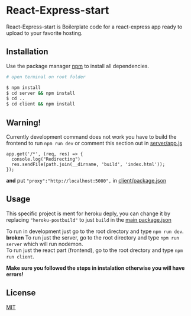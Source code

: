 # React-Express-start
React-Express-start is Boilerplate code for a react-express app ready to upload to your favorite hosting.

## Installation
Use the package manager [npm](https://www.npmjs.com/) to install all dependencies.

```bash
# open terminal on root folder

$ npm install
$ cd server && npm install
$ cd .. 
$ cd client && npm install
```

## Warning!
Currently development command does not work you have to build the frontend to run ```npm run dev``` or comment this section out in [server/app.js](https://github.com/OfficialPedroDimasPortfolio/React-Express-start/blob/master/server/app.js) 
```
app.get('/*', (req, res) => {
  console.log("Redirecting")
  res.sendFile(path.join(__dirname, 'build', 'index.html'));
});
```
<b>and</b>
put ```"proxy":"http://localhost:5000",``` in [client/package.json](https://github.com/OfficialPedroDimasPortfolio/React-Express-start/blob/master/client/package.json)


## Usage

This specific project is ment for heroku deply, you can change it by replacing ```"heroku-postbuild"``` to just  ```build``` in the [main package.json](https://github.com/OfficialPedroDimasPortfolio/React-Express-start/blob/master/package.json)

To run in development just go to the root directory and type ```npm run dev```.<br /> <b>broken</b>
To run just the server, go to the root directory and type ```npm run server``` which will run nodemon.<br />
To run just the react part (frontend), go to the root drectory and type ```npm run client```.

<b>Make sure you followed the steps in instalation otherwise you will have errors!</b>

## License
[MIT](https://choosealicense.com/licenses/mit/)
